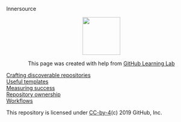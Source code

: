 <p style="left"><frame width="50" eight="50" text="bold" bg="green">Innersource</p>

<p align="center"><img width="100" src="https://lab.github.com/public/images/avatar.png"></p>

<p align="center">This page was created with help from <a href="https://lab.github.com/">GitHub Learning Lab</a></p>

[Crafting discoverable repositories](discoverable/)<br>
[Useful templates](templates/)<br>
[Measuring success](metrics/)<br>
[Repository ownership](repo-ownership/)<br>
[Workflows](workflows/)

This repository is licensed under [CC-by-4](../LICENSE)(c) 2019 GitHub, Inc.
